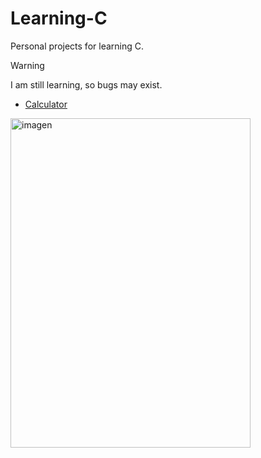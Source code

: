 # Learning-C
Personal projects for learning C.

> [!WARNING]  
> I am still learning, so bugs may exist.

- [Calculator](calculadora.c)

<img width="384" height="527" alt="imagen" src="https://github.com/user-attachments/assets/325f73aa-4281-41cc-9294-10d6763a9e17" />

